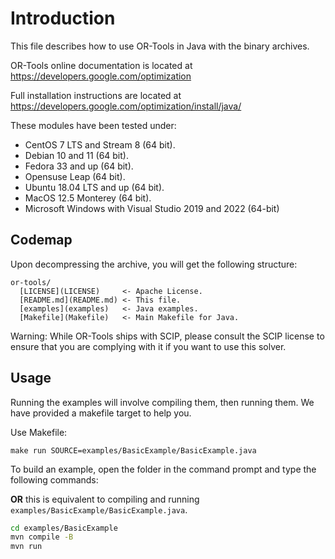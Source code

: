 # Introduction

This file describes how to use OR-Tools in Java with the binary archives.

OR-Tools online documentation is located at https://developers.google.com/optimization

Full installation instructions are located at https://developers.google.com/optimization/install/java/

These modules have been tested under:

  - CentOS 7 LTS and Stream 8 (64 bit).
  - Debian 10 and 11 (64 bit).
  - Fedora 33 and up (64 bit).
  - Opensuse Leap (64 bit).
  - Ubuntu 18.04 LTS and up (64 bit).
  - MacOS 12.5 Monterey (64 bit).
  - Microsoft Windows with Visual Studio 2019 and 2022 (64-bit)

## Codemap

Upon decompressing the archive, you will get the following structure:

```
or-tools/
  [LICENSE](LICENSE)     <- Apache License.
  [README.md](README.md) <- This file.
  [examples](examples)   <- Java examples.
  [Makefile](Makefile)   <- Main Makefile for Java.
```

Warning: While OR-Tools ships with SCIP, please consult the SCIP license
to ensure that you are complying with it if you want to use this solver.

## Usage

Running the examples will involve compiling them, then running them.
We have provided a makefile target to help you.

Use Makefile:

```shell
make run SOURCE=examples/BasicExample/BasicExample.java
```

To build an example, open the folder in the command prompt and type the following commands:

**OR** this is equivalent to compiling and running
`examples/BasicExample/BasicExample.java`.

```sh
cd examples/BasicExample
mvn compile -B
mvn run
```
